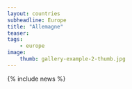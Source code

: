 ```yaml
---
layout: countries
subheadline: Europe
title: "Allemagne"
teaser: 
tags:
    - europe
image:
    thumb: gallery-example-2-thumb.jpg
---
```


{% include news %}